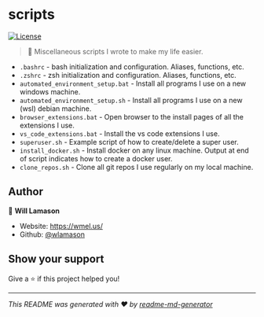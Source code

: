 # scripts
[![License](https://img.shields.io/badge/License-MIT-yellow.svg)](https://github.com/wlamason/scripts/blob/master/LICENSE)

> 💾 Miscellaneous scripts I wrote to make my life easier.

- `.bashrc` - bash initialization and configuration. Aliases, functions, etc.
- `.zshrc` - zsh initialization and configuration. Aliases, functions, etc.
- `automated_environment_setup.bat` - Install all programs I use on a new windows machine.
- `automated_environment_setup.sh` - Install all programs I use on a new (wsl) debian machine.
- `browser_extensions.bat` - Open browser to the install pages of all the extensions I use.
- `vs_code_extensions.bat` - Install the vs code extensions I use.
- `superuser.sh` - Example script of how to create/delete a super user.
- `install_docker.sh` - Install docker on any linux machine. Output at end of script indicates how to create a docker user.
- `clone_repos.sh` - Clone all git repos I use regularly on my local machine.

## Author

👤 **Will Lamason**

* Website: https://wmel.us/
* Github: [@wlamason](https://github.com/wlamason)

## Show your support

Give a ⭐️ if this project helped you!

***
_This README was generated with ❤️ by [readme-md-generator](https://github.com/kefranabg/readme-md-generator)_